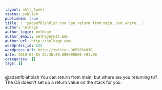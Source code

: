 ```yaml
---
layout: aktt_tweet
status: publish
published: true
title: ! '@adamfblahblah You can return from main, but where...'
author: nelhage
author_login: nelhage
author_email: nelhage@mit.edu
author_url: http://nelhage.com
wordpress_id: 525
wordpress_url: http://twitter-9855004938
date: 2010-03-01 22:36:09.000000000 +01:00
categories: []
tags: []
---
```

@adamfblahblah You can return from main, but where are you returning to? The OS
doesn't set up a return value on the stack for you.
